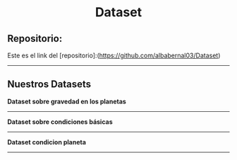 
<h1 align="center">	Dataset</h1>

<h2>Repositorio:</h2>

Este es el link del [repositorio]:(https://github.com/albabernal03/Dataset)

***
<h2>Nuestros Datasets</h2>


**Dataset sobre gravedad en los planetas**
***
**Dataset sobre condiciones básicas**
***
**Dataset condicion planeta**
***

